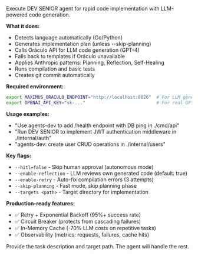 Execute DEV SENIOR agent for rapid code implementation with LLM-powered code generation.

**What it does:**
- Detects language automatically (Go/Python)
- Generates implementation plan (unless --skip-planning)
- Calls Oráculo API for LLM code generation (GPT-4)
- Falls back to templates if Oráculo unavailable
- Applies Anthropic patterns: Planning, Reflection, Self-Healing
- Runs compilation and basic tests
- Creates git commit automatically

**Required environment:**
```bash
export MAXIMUS_ORACULO_ENDPOINT="http://localhost:8026"  # For LLM generation
export OPENAI_API_KEY="sk-..."                           # For real GPT-4 code
```

**Usage examples:**
- "Use agents-dev to add /health endpoint with DB ping in ./cmd/api"
- "Run DEV SENIOR to implement JWT authentication middleware in ./internal/auth"
- "agents-dev: create user CRUD operations in ./internal/users"

**Key flags:**
- `--hitl=false` - Skip human approval (autonomous mode)
- `--enable-reflection` - LLM reviews own generated code (default: true)
- `--enable-retry` - Auto-fix compilation errors (3 attempts)
- `--skip-planning` - Fast mode, skip planning phase
- `--targets <path>` - Target directory for implementation

**Production-ready features:**
- ✅ Retry + Exponential Backoff (95%+ success rate)
- ✅ Circuit Breaker (protects from cascading failures)
- ✅ In-Memory Cache (-70% LLM costs on repetitive tasks)
- ✅ Observability (metrics: requests, failures, cache hits)

Provide the task description and target path. The agent will handle the rest.
